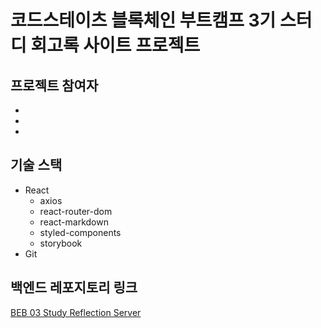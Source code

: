# 코드스테이츠 블록체인 부트캠프 3기 스터디 회고록 사이트 프로젝트 #

## 프로젝트 참여자 ##

- 
- 
- 

## 기술 스택 ##

- React
  - axios
  - react-router-dom
  - react-markdown
  - styled-components
  - storybook
- Git

## 백엔드 레포지토리 링크 ##

[BEB 03 Study Reflection Server](https://github.com/Robin-the-dev/Portfolio-BEB3_Study_Reflection_Server)
